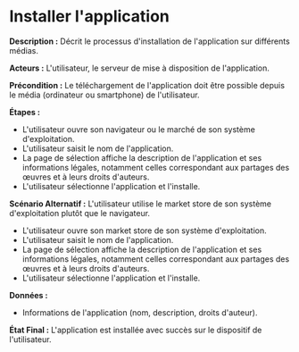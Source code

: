 # Installer l'application

**Description :** Décrit le processus d'installation de l'application sur différents médias.

**Acteurs :** L'utilisateur, le serveur de mise à disposition de l'application.

**Précondition :** Le téléchargement de l'application doit être possible depuis le média (ordinateur ou smartphone) de l'utilisateur.

**Étapes :**

  - L'utilisateur ouvre son navigateur ou le marché de son système d'exploitation.
  - L'utilisateur saisit le nom de l'application.
  - La page de sélection affiche la description de l'application et ses informations légales, notamment celles correspondant aux partages des œuvres et à leurs droits d'auteurs.
  - L'utilisateur sélectionne l'application et l'installe.

**Scénario Alternatif :** L'utilisateur utilise le market store de son système d'exploitation plutôt que le navigateur.

  - L'utilisateur ouvre son market store de son système d'exploitation.
  - L'utilisateur saisit le nom de l'application.
  - La page de sélection affiche la description de l'application et ses informations légales, notamment celles correspondant aux partages des œuvres et à leurs droits d'auteurs.
  - L'utilisateur sélectionne l'application et l'installe.

**Données :**
   - Informations de l'application (nom, description, droits d'auteur).
    
**État Final :** L'application est installée avec succès sur le dispositif de l'utilisateur.

